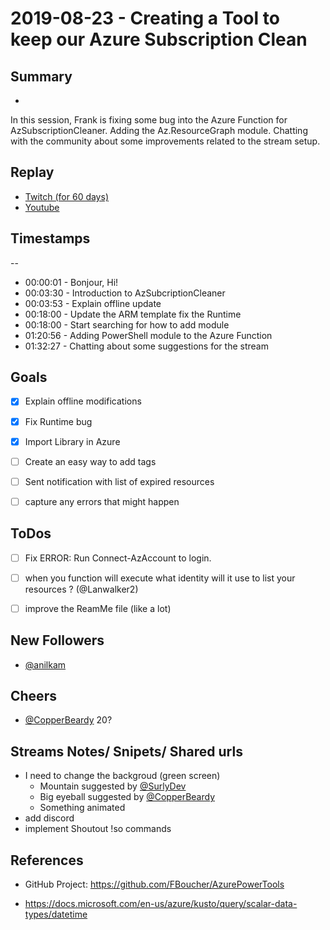 
# 2019-08-23 - Creating a Tool to keep our Azure Subscription Clean

## Summary
-

In this session, Frank is fixing some bug into the Azure Function for AzSubscriptionCleaner. Adding the Az.ResourceGraph module. Chatting with the community about some improvements related to the stream setup.

## Replay


- [Twitch (for 60 days)](https://www.twitch.tv/videos/471174539)
- [Youtube](https://youtu.be/JlF8e-gvI8A)


## Timestamps
--

- 00:00:01 - Bonjour, Hi!
- 00:03:30 - Introduction to AzSubcriptionCleaner
- 00:03:53 - Explain offline update
- 00:18:00 - Update the ARM template fix the Runtime
- 00:18:00 - Start searching for how to add module
- 01:20:56 - Adding PowerShell module to the Azure Function
- 01:32:27 - Chatting about some suggestions for the stream


Goals
-----

- [X] Explain offline modifications
- [X] Fix Runtime bug
- [X] Import Library in Azure
- [ ] Create an easy way to add tags
- [ ] Sent notification with list of expired resources
- [ ] capture any errors that might happen


ToDos
-----
- [ ] Fix  ERROR: Run Connect-AzAccount to login.
- [ ] when you function will execute what identity will it use to list your resources ? (@Lanwalker2)
- [ ] improve the ReamMe file (like a lot)


New Followers
-------------

- [@anilkam](https://www.twitch.tv/anilkam)

Cheers
-------------

- [@CopperBeardy](https://www.twitch.tv/CopperBeardy) 20?




Streams Notes/ Snipets/ Shared urls
-----------------------------------

- I need to change the backgroud (green screen)
    - Mountain suggested by [@SurlyDev](https://www.twitch.tv/SurlyDev)
    - Big eyeball suggested by [@CopperBeardy](https://www.twitch.tv/CopperBeardy)
    - Something animated
- add discord 
- implement Shoutout !so commands



References
----------

- GitHub Project: https://github.com/FBoucher/AzurePowerTools

- https://docs.microsoft.com/en-us/azure/kusto/query/scalar-data-types/datetime